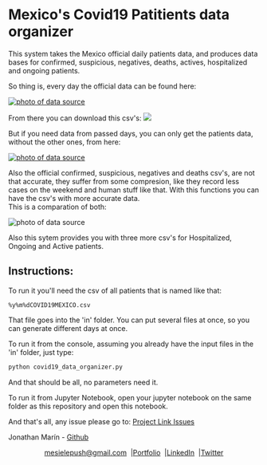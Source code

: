 # Mexico's Covid19 Patitients data organizer
 This system takes the Mexico official daily patients data, and produces data bases for confirmed, suspicious, negatives, deaths, actives, hospitalized and ongoing patients.

 So thing is, every day the official data can be found here:


<a href="https://coronavirus.gob.mx/datos/#DownZCSV" rel="photo of data source">![photo of data source](https://i.imgur.com/6QXgprd.png)</a>

From there you can download this csv's:
![](https://i.imgur.com/P2bI0uq.png)

But if you need data from passed days, you can only get the patients data, without the other ones, from here:  

<a href="https://www.gob.mx/salud/documentos/datos-abiertos-bases-historicas-direccion-general-de-epidemiologia" rel="photo of data source">![photo of data source](https://i.imgur.com/kFvZyjF.png)</a>

Also the official confirmed, suspicious, negatives and deaths csv's, are not that accurate, they suffer from some compresion, like they record less cases on the weekend and human stuff like that. With this functions you can have the csv's with more accurate data.  
This is a comparation of both:  

![photo of data source](https://i.imgur.com/npwHBRa.png)  

Also this sytem provides you with three more csv's for Hospitalized, Ongoing and Active patients.  

## Instructions:
To run it you'll need the csv of all patients that is named like that:  

```%y%m%dCOVID19MEXICO.csv```  

That file goes into the 'in' folder. You can put several files at once, so you can generate different days at once.

To run it from the console, assuming you already have the input files in the 'in' folder, just type:

```python
python covid19_data_organizer.py

```
And that should be all, no parameters need it.

To run it from Jupyter Notebook, open your jupyter notebook on the same folder as this repository and open this notebook. 

And that's all, any issue please go to: [Project Link Issues](https://github.com/mesielepush/Mexico-s-Covid19-Patitients-data-organizer/issues)


Jonathan Marín - [Github](https://github.com/mesielepush)

</p>
<p align="center" style="display: flex; justify-content: center; align-items: center;">
    <a target="_blank" href="https://mail.google.com/mail/?view=cm&fs=1&tf=1&to=mesielepush@gmail.com">
      mesielepush@gmail.com
    </a> &nbsp; |
    <a target="_blank" href="https://github.com/mesielepush?tab=repositories">
       Portfolio
    </a> &nbsp; |
    <a target="_blank" href="https://www.linkedin.com/in/jonathan-nava-mar%C3%ADn-94659318b/">
      LinkedIn
    </a> &nbsp; |
    <a target="_blank" href="">
      Twitter
    </a>
</p>
